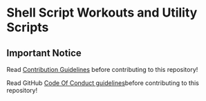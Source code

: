 # Shell Script Workouts and Utility Scripts

## Important Notice
Read [Contribution Guidelines](./CONTRIBUTING.md) before contributing to this repository!

Read GitHub [Code Of Conduct guidelines](./CODE_OF_CONDUCT.md)before contributing to this repository!
